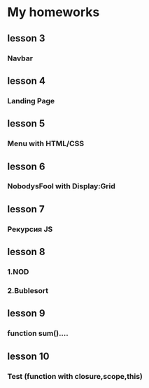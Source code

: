 ﻿# My homeworks
## lesson 3
### Navbar
## lesson 4
### Landing Page
## lesson 5
### Menu with HTML/CSS
## lesson 6
### NobodysFool with Display:Grid
## lesson 7
### Рекурсия JS
## lesson 8
### 1.NOD
### 2.Bublesort
## lesson 9
### function sum()....
## lesson 10
### Test (function with closure,scope,this)